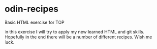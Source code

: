 # odin-recipes

Basic HTML exercise for TOP

in this exercise I will try to apply my new learned HTML and git skills.
Hopefully in the end there will be a number of different recipes.
Wish me luck.
